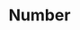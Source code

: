 ---
title: 'Number'
field: 'is.extent.number'
slug: 'global-number'
description: 'Journal article issue number, series number, or any other identifying number'
required: False
module: 'Form'
cluster: 'Global'
policy: 'Free value. Single value only.'
layout: 'home'
---